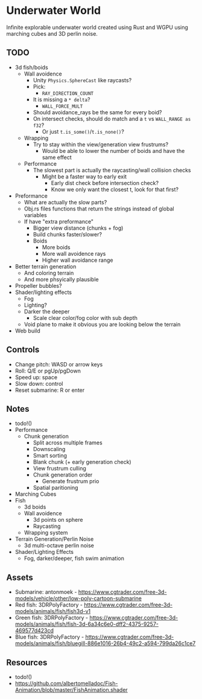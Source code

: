 # Underwater World

Infinite explorable underwater world created using Rust and WGPU using marching cubes and 3D perlin noise.

## TODO

- 3d fish/boids
    - Wall avoidence
        - Unity `Physics.SphereCast` like raycasts?
        - Pick:
            - `RAY_DIRECTION_COUNT`
        - It is missing a `* delta`?
            - `WALL_FORCE_MULT`
        - Should avoidance_rays be the same for every boid?
        - On intersect checks, should do match and a `t` vs `WALL_RANGE as f32`?
            - Or just `t.is_some()`/`t.is_none()`?
    - Wrapping
        - Try to stay within the view/generation view frustrums?
            - Would be able to lower the number of boids and have the same effect
    - Performance
        - The slowest part is actually the raycasting/wall collision checks
            - Might be a faster way to early exit
                - Early dist check before intersection check?
                - Know we only want the closest t, look for that first?
- Preformance
    - What are actually the slow parts?
    - Obj.rs files functions that return the strings instead of global variables
    - If have "extra preformance"
        - Bigger view distance (chunks + fog)
        - Build chunks faster/slower?
        - Boids
            - More boids
            - More wall avoidence rays
            - Higher wall avoidance range
- Better terrain generation
    - And coloring terrain
    - And more phsyically plausible
- Propeller bubbles?
- Shader/lighting effects
    - Fog
    - Lighting?
    - Darker the deeper
        - Scale clear color/fog color with sub depth
    - Void plane to make it obvious you are looking below the terrain
- Web build

## Controls

- Change pitch: WASD or arrow keys
- Roll: Q/E or pgUp/pgDown
- Speed up: space
- Slow down: control
- Reset submarine: R or enter

## Notes

- todo!()
- Performance
    - Chunk generation
        - Split across multiple frames
        - Downscaling
        - Smart sorting
        - Blank chunk (+ early generation check)
        - View frustrum culling
        - Chunk generation order
            - Generate frustrum prio
        - Spatial paritioning
- Marching Cubes
- Fish
    - 3d boids
    - Wall avoidence
        - 3d points on sphere
        - Raycasting
    - Wrapping system
- Terrain Generation/Perlin Noise
    - 3d multi-octave perlin noise
- Shader/Lighting Effects
    - Fog, darker/deeper, fish swim animation

## Assets

- Submarine: antonmoek - https://www.cgtrader.com/free-3d-models/vehicle/other/low-poly-cartoon-submarine
- Red fish: 3DRPolyFactory - https://www.cgtrader.com/free-3d-models/animals/fish/fish3d-v1
- Green fish: 3DRPolyFactory - https://www.cgtrader.com/free-3d-models/animals/fish/fish-3d-6a34c6e0-dff2-4375-9257-469577d423cd
- Blue fish: 3DRPolyFactory - https://www.cgtrader.com/free-3d-models/animals/fish/bluegill-886e1016-26b4-49c2-a594-799da26c1ce7

## Resources

- todo!()
- https://github.com/albertomelladoc/Fish-Animation/blob/master/FishAnimation.shader
